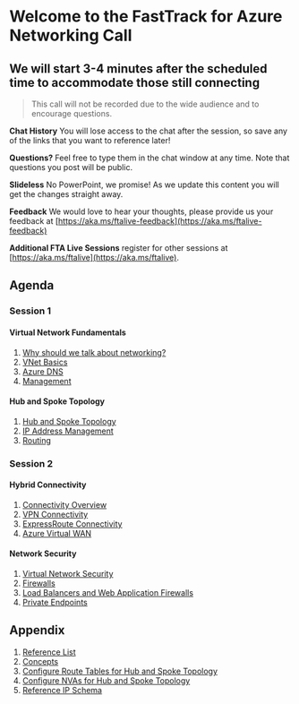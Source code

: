 # Welcome to the FastTrack for Azure Networking Call

## We will start 3-4 minutes after the scheduled time to accommodate those still connecting

> This call will not be recorded due to the wide audience and to encourage
> questions.

**Chat History** You will lose access to the chat after the session, so save any of the links that you want to reference later!

**Questions?** Feel free to type them in the chat window at any time. Note that
questions you post will be public.

**Slideless** No PowerPoint, we promise! As we update this content you will get
the changes straight away.

**Feedback** We would love to hear your thoughts, please provide us your feedback at [https://aka.ms/ftalive-feedback](https://aka.ms/ftalive-feedback)

**Additional FTA Live Sessions** register for other sessions at [https://aka.ms/ftalive](https://aka.ms/ftalive).

## Agenda

### Session 1

#### Virtual Network Fundamentals

1. [Why should we talk about networking?](./why.md)
1. [VNet Basics](./basics.md)
1. [Azure DNS](./dns.md)
1. [Management](./mgmt.md)

#### Hub and Spoke Topology

1. [Hub and Spoke Topology](./vnet-hubspoke.md)
1. [IP Address Management](./vnet-ipam.md)
1. [Routing](./routing.md)

### Session 2

#### Hybrid Connectivity

1. [Connectivity Overview](./hybrid-connectivity-overview.md)
1. [VPN Connectivity](./vpn-connectivity.md)
1. [ExpressRoute Connectivity](./er-connectivity.md)
1. [Azure Virtual WAN](./vwan.md)

#### Network Security

1. [Virtual Network Security](./vnet-security.md)
1. [Firewalls](./firewalls)
1. [Load Balancers and Web Application Firewalls](./lbs-wafs.md)
1. [Private Endpoints](./private-endpoints.md)


## Appendix

1. [Reference List](./reference.md)
1. [Concepts](./concepts.md)
1. [Configure Route Tables for Hub and Spoke
Topology](./configure-route-tables-for-hub-and-spoke-topology/rt-hub-spoke.md)
1. [Configure NVAs for Hub and Spoke
Topology](./configure-nva-for-hub-and-spoke-topology/01.md)
1. [Reference IP Schema](./example-ip-plan/example-ip-plan.md)

